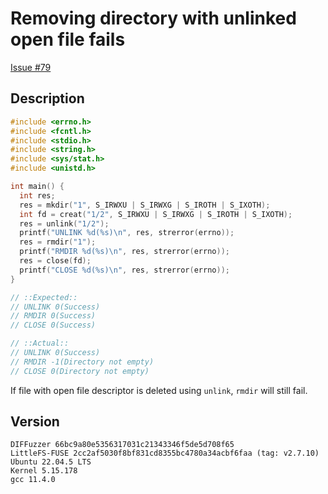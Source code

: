 # Removing directory with unlinked open file fails

[Issue #79](https://github.com/littlefs-project/littlefs-fuse/issues/79)

## Description

```c
#include <errno.h>
#include <fcntl.h>
#include <stdio.h>
#include <string.h>
#include <sys/stat.h>
#include <unistd.h>

int main() {
  int res;
  res = mkdir("1", S_IRWXU | S_IRWXG | S_IROTH | S_IXOTH);
  int fd = creat("1/2", S_IRWXU | S_IRWXG | S_IROTH | S_IXOTH);
  res = unlink("1/2");
  printf("UNLINK %d(%s)\n", res, strerror(errno));
  res = rmdir("1");
  printf("RMDIR %d(%s)\n", res, strerror(errno));
  res = close(fd);
  printf("CLOSE %d(%s)\n", res, strerror(errno));
}

// ::Expected::
// UNLINK 0(Success)
// RMDIR 0(Success)
// CLOSE 0(Success)

// ::Actual::
// UNLINK 0(Success)
// RMDIR -1(Directory not empty)
// CLOSE 0(Directory not empty)
```

If file with open file descriptor is deleted using `unlink`, `rmdir` will still fail.

## Version

```text
DIFFuzzer 66bc9a80e5356317031c21343346f5de5d708f65
LittleFS-FUSE 2cc2af5030f8bf831cd8355bc4780a34acbf6faa (tag: v2.7.10)
Ubuntu 22.04.5 LTS
Kernel 5.15.178
gcc 11.4.0
```
